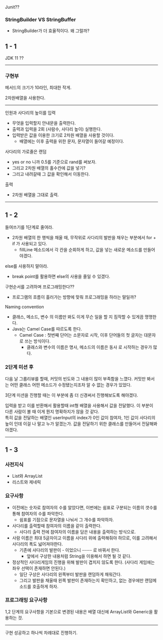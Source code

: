 ﻿Junit?? 



### StringBuilder VS StringBuffer

- StringBuilder가 더 효율적이다. 왜 그럴까?



## 1 - 1

JDK 11 ??

---

### 구현부

메서드의 크기가 10라인, 최대한 작게.

2차원배열을 사용한다.

---

인원과 사다리의 높이를 입력
- 무엇을 입력할지 안내문을 출력한다.
- 출력과 입력을 2회 (사람수, 사다리 높이) 실행한다.
- 입력받은 값을 이용한 크기로 2차원 배열을 사용할 것이다.
  - 배열에는 이후 출력을 위한 문자, 문자열이 들어갈 예정이다. 

사다리의 가로줄은 랜덤
- yes or no 니까 0.5를 기준으로 rand를 써보자.
- 그리고 2차원 배열의 홀수칸에 값을 넣기?
- 그리고 내려갈때 그 값을 확인해서 이동한다.

출력
- 2차원 배열을 그대로 출력.

---

## 1 - 2

들여쓰기를 1단계로 줄여라.
- 2차원 배열의 한 행씩을 채울 때, 무작위로 사다리의 발판을 채우는 부분에서 for + if 가 사용되고 있다.
  - fillLine 메소드에서 각 칸을 순회하게 하고, 값을 넣는 새로운 메소드를 만들어야겠다.

else를 사용하지 말아라.
- break point를 활용하면 else의 사용을 줄일 수 있겠다.

구현순서를 고려하며 프로그래밍한다??
- 프로그램의 흐름이 흘러가는 방향에 맞춰 프로그래밍을 하라는 말일까?

Naming convention
- 클래스, 메소드, 변수 의 이름만 봐도 이게 무슨 일을 할 지 짐작할 수 있게끔 명명한다.
- Java는 Camel Case를 따르도록 한다.
  - Camel Case : 첫번째 단어는 소문자로 시작, 이후 단어들의 첫 글자는 대문자로 쓰는 방식이다.
    - 클래스와 변수의 이름은 명사, 메소드의 이름은 동사 로 시작하는 경우가 많다.

### 2단계 미션 후

다음 날 그룹리뷰를 할때, 커밋의 빈도와 그 내용이 많이 부족함을 느꼈다. 커밋만 봐서는 어떤 클래스 어떤 메소드가 수정됐는지조차 알 수 없는 경우가 있었다.

3단계 미션을 진행할 때는 이 부분에 좀 더 신경써서 진행해보도록 해야겠다.

입력을 받고 이를 반환해서 활용할때 int형 배열을 사용해서 값을 전달했다. 이 부분이 다른 사람이 볼 때 이게 뭔지 명확하지가 않을 것 같다.  
특히 값을 전달하는 배열인 userInput의 index가 0인 값이 참여자, 1인 값이 사다리의 높이 인데 이걸 나 말고 누가 알겠는가. 값을 전달하기 위한 클래스를 만들어서 전달해봐야겠다.

--- 

## 1 - 3

### 사전지식

- List와 ArrayList
- 리스트와 제네릭

### 요구사항

- 이전에는 숫자로 참여자의 수를 알았다면, 이번에는 쉼표로 구분되는 이름의 갯수를 통해 참여자의 수를 파악한다.
  - 쉼표를 기점으로 문자열을 나눠서 그 개수를 파악하자.
- 사다리를 출력할때 참여자의 이름을 같이 출력한다.
  - 사다리 출력 전에 참여자의 이름을 담은 내용을 출력하는 방식으로.
- 사람 이름은 최대 5글자이고 이름을 사다리 위에 출력해줘야 하므로, 이를 고려해서 사다리의 폭도 넓어져야한다.
  - 기존에 사다리의 발판이 - 이었으니 ----- 로 바꿔서 한다.
    - 앞에서 구상한 내용처럼 String을 이용해서 하면 될 것 같다.
- 정상적인 사다리게임의 진행을 위해 발판이 겹치지 않도록 한다. (사다리 게임에는 좌우 선택이 존재하면 안된다.)
  - 일단 구상은 사다리의 왼쪽부터 발판을 랜덤하게 채워간다.
  - 그리고 발판을 채울때 왼쪽 발판이 존재하는지 확인하고, 없는 경우에만 랜덤메소드를 호출하게 하자.

### 프로그래밍 요구사항 

1,2 단계의 요구사항을 기본으로 변경된 내용은 배열 대신에 ArrayList와 Generic을 활용하는 것.

---

구현 성공하고 하나씩 차례대로 진행하기.